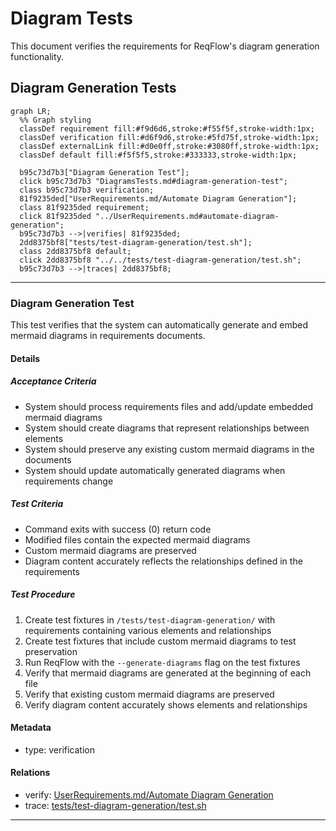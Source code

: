 # Diagram Tests

This document verifies the requirements for ReqFlow's diagram generation functionality.

## Diagram Generation Tests
```mermaid
graph LR;
  %% Graph styling
  classDef requirement fill:#f9d6d6,stroke:#f55f5f,stroke-width:1px;
  classDef verification fill:#d6f9d6,stroke:#5fd75f,stroke-width:1px;
  classDef externalLink fill:#d0e0ff,stroke:#3080ff,stroke-width:1px;
  classDef default fill:#f5f5f5,stroke:#333333,stroke-width:1px;

  b95c73d7b3["Diagram Generation Test"];
  click b95c73d7b3 "DiagramsTests.md#diagram-generation-test";
  class b95c73d7b3 verification;
  81f9235ded["UserRequirements.md/Automate Diagram Generation"];
  class 81f9235ded requirement;
  click 81f9235ded "../UserRequirements.md#automate-diagram-generation";
  b95c73d7b3 -->|verifies| 81f9235ded;
  2dd8375bf8["tests/test-diagram-generation/test.sh"];
  class 2dd8375bf8 default;
  click 2dd8375bf8 "../../tests/test-diagram-generation/test.sh";
  b95c73d7b3 -->|traces| 2dd8375bf8;
```

---

### Diagram Generation Test

This test verifies that the system can automatically generate and embed mermaid diagrams in requirements documents.

#### Details 

##### Acceptance Criteria
- System should process requirements files and add/update embedded mermaid diagrams
- System should create diagrams that represent relationships between elements
- System should preserve any existing custom mermaid diagrams in the documents
- System should update automatically generated diagrams when requirements change

##### Test Criteria
- Command exits with success (0) return code
- Modified files contain the expected mermaid diagrams
- Custom mermaid diagrams are preserved 
- Diagram content accurately reflects the relationships defined in the requirements

##### Test Procedure
1. Create test fixtures in `/tests/test-diagram-generation/` with requirements containing various elements and relationships
2. Create test fixtures that include custom mermaid diagrams to test preservation
3. Run ReqFlow with the `--generate-diagrams` flag on the test fixtures
4. Verify that mermaid diagrams are generated at the beginning of each file
5. Verify that existing custom mermaid diagrams are preserved
6. Verify diagram content accurately shows elements and relationships

#### Metadata
  * type: verification

#### Relations
  * verify: [UserRequirements.md/Automate Diagram Generation](../UserRequirements.md#automate-diagram-generation)
  * trace: [tests/test-diagram-generation/test.sh](../../tests/test-diagram-generation/test.sh)

---

